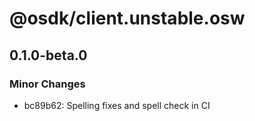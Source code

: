 # @osdk/client.unstable.osw

## 0.1.0-beta.0

### Minor Changes

- bc89b62: Spelling fixes and spell check in CI
